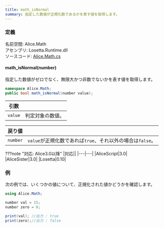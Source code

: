 ```yaml
---
title: math_isNormal
summary: 指定した数値が正規化数であるかを表す値を取得します。
---
```


### 定義
名前空間: Alice.Math<br/>
アセンブリ: Losetta.Runtime.dll<br/>
ソースコード: [Alice.Math.cs](https://github.com/WSOFT-Project/Losetta/blob/master/Losetta.Runtime/Alice.Math.cs)

#### math_isNormal(number)

指定した数値がゼロでなく、無限大かつ非数でないかを表す値を取得します。

```cs title="AliceScript"
namespace Alice.Math;
public bool math_isNormal(number value);
```

|引数| |
|-|-|
|`value`|判定対象の数値。|

|戻り値| |
|-|-|
|`number`|`value`が正規化数であれば`true`、それ以外の場合は`false`。|

???note "対応: Alice3.0以降"
    |対応||
    |---|---|
    |AliceScript|3.0|
    |AliceSister|3.0|
    |Losetta|0.10|

### 例
次の例では、いくつかの値について、正規化された値かどうかを確認します。

```cs title="AliceScript"
using Alice.Math;

number val = 15;
number zero = 0;

print(val); //出力 : true
print(zero);//出力 : false
```